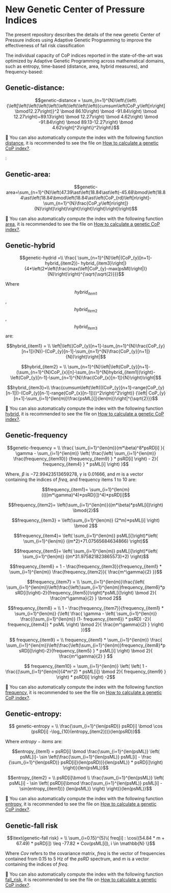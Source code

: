 # New Genetic Center of Pressure Indices

The present repository describes the details of the new genetic Center of Pressure indices using Adaptive Genetic Programming to improve the effectiveness of fall risk classification

The individual capacity of CoP indices reported in the state-of-the-art was optimized by Adaptive Genetic Programming across mathematical domains, such as entropy, time-based (distance, area, hybrid measures), and frequency-based:

## Genetic-distance:

```math
genetic-distance = \sum_{n=1}^{N}\left\{\left\{\left[\left(\left(\left(\left(\left(\left(\left(\left({cumsum\left(CoP_y\left[n\right] \bmod12.27\right)}^2 \bmod 86.10\right) \bmod -91.84\right) \bmod 12.27\right)+89.13\right) \bmod 12.27\right) \bmod 4.62\right) \bmod -91.84\right) \bmod 89.13-12.27\right) \bmod 4.62\right]^2\right\}^2\right\}
```
📌 You can also automatically compute the index with the following function [distance](src/genetic_indices.py), it is recommended to see the file on [How to calculate a genetic CoP index?](scr/how_to_use.py).

:

## Genetic-area:

```math
genetic-area=\sum_{n=1}^{N}\left(47.39\ast\left(18.84\ast\left(-45.68\bmod\left(18.84\ast\left(18.84\bmod\left(18.84\ast\left(CoP_{rd}\left[n\right]-\sum_{n=1}^{N}\frac{CoP_y\left[n\right]}{N}\right)\right)\right)\right)\right)\right)\right)
```
📌 You can also automatically compute the index with the following function [area](src/genetic_indices.py), it is recommended to see the file on [How to calculate a genetic CoP index?](scr/how_to_use.py).


## Genetic-hybrid

```math
genetic-hydrid =\\
\frac{ \sum_{n=1}^{N}\left|(CoP_{y}[n+1]-hybrid_{item2})- hybrid_{item3}\right|}{4*\left(2*\left(\frac{max(\left|CoP_{y}-max(psMl)\right|)}{N}\right)\right)^{\sqrt{\sqrt{2}}}}
```

Where $$hybrid_{item1}$$ , $$hybrid_{item2}$$ , $$hybrid_{item3}$$ are:


```math
hybrid_{item1} = \\
\left|\left((CoP_{y}[n+1]-\sum_{n=1}^{N}\frac{CoP_{y}[n+1]}{N})-(CoP_{y}[n-1]-\sum_{n=1}^{N}\frac{CoP_{y}[n+1]}{N})\right)\right|
```

```math
hybrid_{item2} = \\
\sum_{n=1}^{N}\left|\left(CoP_{y}[n+1]-(\sum_{n=1}^{N}CoP_{x}[n]-\sum_{n=1}^{N}hybrid_{item1})\right)-\left(CoP_{y}[n-1]-\sum_{n=1}^{N}\frac{CoP_{x}[n-1]}{N}\right)\right|
```

```math
hybrid_{item3}=\\
\frac{cumsum\left(\left(((CoP_{y}[n+1]-range(CoP_{y}[n-1]))-(CoP_{y}[n-1]-range(CoP_{x}[n-1])))^2\right)^2\right)}
{\left| CoP_{y}[n+1]-\sum_{i=1}^{len(m)}\frac{psML[i]}{len(m)}\right|^{\sqrt{2}}}
```

📌 You can also automatically compute the index with the following function [hybrid](src/genetic_indices.py), it is recommended to see the file on [How to calculate a genetic CoP index?](scr/how_to_use.py).


## Genetic-frequency

```math
genetic-frequency = \\
\frac{ \sum_{i=1}^{len(m)}(m*\beta)^8*psRD[i] }{
\gamma -  \sum_{i=1}^{len(m)} \left( \frac{\left( \sum_{i=1}^{len(m)} \frac{frequency_{item10}} {frequency_{item9} } * psRD[i] \right) - 2}{ frequency_{item4} } * psML[i] \right)
}
```

 Where, $\beta$ is $-72.99423513659278$, $\gamma$ is $0.01666$, and $m$ is a vector containing the indices of $freq$, and frequency items 1 to 10 are:

```math
frequency_{item1}= \sum_{i=1}^{len(m}((((m*\gamma)^4)*psRD[i])^4)*psRD[i]
```

```math
frequency_{item2}= \left(\sum_{i=1}^{len(m)}((m*\beta)*psML[i])\right) \bmod{2}
```

```math
frequency_{item3} =  \left(\sum_{i=1}^{len(m)} (2*m)*psML[i] \right) \bmod 2
```

```math
frequency_{item4}= \left( \sum_{i=1}^{len(m)} psML[i]\right)*\left( 
 \sum_{i=1}^{len(m)} ((m*2)+71.07565684634866) \right)
```

```math
frequency_{item5}= \left( \sum_{i=1}^{len(m)} psML[i]\right)*\left( 
 \sum_{i=1}^{len(m)} ((m*31.975821823865573)+2) \right)
```

```math
frequency_{item6} = 1 - \frac{frequency_{item3}}{frequency_{item1} * \sum_{i=1}^{len(m)} \frac{frequency_{item2}}{  \frac{m^\gamma}{2}    }}
```

```math
frequency_{item7} = \\ 
\sum_{i=1}^{len(m)}\frac{\left( \sum_{i=1}^{len(m)}\left(\frac{\left(\sum_{i=1}^{len(m)}frequency_{item6}*psRD[i]\right)-2}{frequency_{item5}}\right)*psML[i]\right) \bmod 2}{   \frac{m^\gamma}{2}    } \bmod 2
```

```math
frequency_{item8} = 
\\
1 - \frac{frequency_{item7}}{frequency_{item1} * \sum_{i=1}^{len(m)} {\left(
 \frac{ \gamma - \left( \sum_{i=1}^{len(n)} \frac{(\sum_{i=1}^{len(m)} (1- frequency_{item6}) * psRD) -2}{ frequency_{item4}} * psML \right) \bmod 2}{  \frac{m^\gamma}{2}    } \right)  }}
```

```math
    frequency_{item9} = 
    \\
    frequency_{item1} * \sum_{i=1}^{len(m)} \frac{ \sum_{i=1}^{len{m}}\left(\frac{\left(\sum_{i=1}^{len(m)}frequency_{item8}*psRD[i]\right)-2}{frequency_{item5} }  * psML[i] \right) \bmod 2}{ \frac{m^\gamma}{2}   } 
```

```math
    frequency_{item10} = \sum_{i=1}^{len(m)} \left( \left( 1 - 
 \frac{(\sum_{i=1}^{len(m)}(4*m^2) * psML[i]) \bmod 2}{ frequency_{item9} } \right) * psRD[i] \right) -2
```
📌 You can also automatically compute the index with the following function [frequency](src/genetic_indices.py), it is recommended to see the file on [How to calculate a genetic CoP index?](scr/how_to_use.py).


## Genetic-entropy:
```math
    genetic-entropy =
    \\
    \frac{\sum_{i=1}^{len(psRD)} psRD[i] \bmod \cos (psRD[i] -\log_{10}(entropy_{item2}))}{len(psRD)}
```

Where $entropy-items$ are:

```math
entropy_{item1} = 
psRD[i] \bmod \frac{\sum_{i=1}^{len(psML)} \left( psML[i]- \sin \left(\frac{\sum_{i=1}^{len(psML)} psML[i] - \frac {\sum_{i=1}^{len(psRD)} psRD[i]}{len(psRD)}}{len(psML)} * psRD[i]\right) \right)}{len(psML)}
```

```math
entropy_{item2} = \\
   psRD[i]\bmod  
   \\
   \frac{\sum_{i=1}^{len(psML)} \left( psML[i] - \sin \left( psRD[i]\bmod \frac{\sum_{i=1}^{len(psML)} psML[i] - \sin(entropy_{item1})} {len(psML)} \right) \right)}{len(psML)}
```
📌 You can also automatically compute the index with the following function [entropy](src/genetic_indices.py), it is recommended to see the file on [How to calculate a genetic CoP index?](scr/how_to_use.py).


## Genetic-fall risk

```math
\text{genetic-fall risk} = 
\\
\sum_{i=0.15}^{5}\{ freq[i] : \cos((54.84 * m + 67.49) * psRD[i]) \leq -77.82 * Cov(psML[i]), i \in \mathbb{N} \}
```

Where $Cov$ refers to the covariance matrix, $freq$ is the vector of frequencies contained from 0.15 to 5 Hz of the $psRD$ spectrum, and $m$ is a vector containing the indices of $freq$.

📌 You can also automatically compute the index with the following function [fall_risk](src/genetic_indices.py), it is recommended to see the file on [How to calculate a genetic CoP index?](scr/how_to_use.py).

